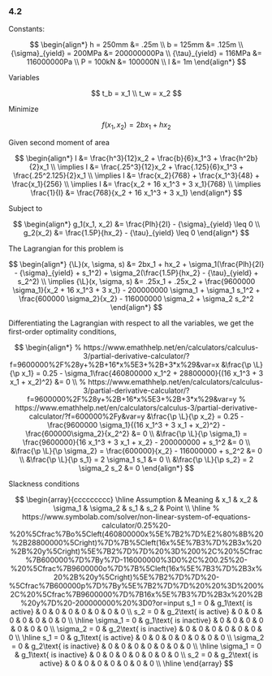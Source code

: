 $$
\newcommand{\d}{\mathop{}\!{d}}
\newcommand{\p}{\mathop{}\!{\partial}}
\newcommand{\L}{\mathcal{L}}
$$

### 4.2

Constants:

$$
\begin{align*}
h = 250mm &= .25m
\\
b = 125mm &= .125m
\\
{\sigma}_{yield} = 200MPa &= 200000000Pa
\\
{\tau}_{yield} = 116MPa &= 116000000Pa
\\
P = 100kN &= 100000N
\\
l &= 1m
\end{align*}
$$

Variables

$$
t_b = x_1
\\
t_w = x_2
$$

Minimize

$$
f(x_1, x_2) = 2bx_1 + hx_2
$$

Given second moment of area

$$
\begin{align*}
I &= \frac{h^3}{12}x_2 + \frac{b}{6}x_1^3 + \frac{h^2b}{2}x_1
\\
\implies I &= \frac{.25^3}{12}x_2 + \frac{.125}{6}x_1^3 + \frac{.25^2.125}{2}x_1
\\
\implies I &= \frac{x_2}{768} + \frac{x_1^3}{48} + \frac{x_1}{256}
\\
\implies I &= \frac{x_2 + 16 x_1^3  + 3 x_1}{768}
\\
\implies \frac{1}{I} &= \frac{768}{x_2 + 16 x_1^3  + 3 x_1}
\end{align*}
$$

Subject to

$$
\begin{align*}
g_1(x_1, x_2) &= \frac{Plh}{2I} - {\sigma}_{yield} \leq 0
\\
g_2(x_2) &= \frac{1.5P}{hx_2} - {\tau}_{yield} \leq 0
\end{align*}
$$

The Lagrangian for this problem is

$$
\begin{align*}
{\L}(x, \sigma, s) &= 2bx_1 + hx_2 + \sigma_1(\frac{Plh}{2I} - {\sigma}_{yield} + s_1^2) + \sigma_2(\frac{1.5P}{hx_2} - {\tau}_{yield} + s_2^2)
\\
\implies
{\L}(x, \sigma, s) &= .25x_1 + .25x_2 + \frac{9600000 \sigma_1}{x_2 + 16 x_1^3  + 3 x_1} - 200000000 \sigma_1 + \sigma_1 s_1^2 + \frac{600000 \sigma_2}{x_2} - 116000000 \sigma_2 + \sigma_2 s_2^2
\end{align*}
$$

Differentiating the Lagrangian with respect to all the variables, we get the
first-order optimality conditions,

$$
\begin{align*}
% https://www.emathhelp.net/en/calculators/calculus-3/partial-derivative-calculator/?f=9600000%2F%28y+%2B+16*x%5E3+%2B+3*x%29&var=x
&\frac{\p \L}{\p x_1} = 0.25 - \sigma_1\frac{460800000 x_1^2 + 28800000}{(16 x_1^3 + 3 x_1 + x_2)^2} &= 0
\\
% https://www.emathhelp.net/en/calculators/calculus-3/partial-derivative-calculator/?f=9600000%2F%28y+%2B+16*x%5E3+%2B+3*x%29&var=y
% https://www.emathhelp.net/en/calculators/calculus-3/partial-derivative-calculator/?f=600000%2Fy&var=y
&\frac{\p \L}{\p x_2} = 0.25 - \frac{9600000 \sigma_1}{(16 x_1^3 + 3 x_1 + x_2)^2} - \frac{600000\sigma_2}{x_2^2} &= 0
\\
&\frac{\p \L}{\p \sigma_1} = \frac{9600000}{16 x_1^3  + 3 x_1 + x_2} - 200000000 + s_1^2 &= 0
\\
&\frac{\p \L}{\p \sigma_2} = \frac{600000}{x_2} - 116000000 + s_2^2 &= 0
\\
&\frac{\p \L}{\p s_1} = 2 \sigma_1 s_1 &= 0
\\
&\frac{\p \L}{\p s_2} = 2 \sigma_2 s_2 &= 0
\end{align*}
$$

Slackness conditions

$$
\begin{array}{ccccccccc}
\hline
Assumption & Meaning & x_1 & x_2 & \sigma_1 & \sigma_2 & s_1 & s_2 & Point \\ \hline
% https://www.symbolab.com/solver/non-linear-system-of-equations-calculator/0.25%20-%20%5Cfrac%7Bo%5Cleft(460800000x%5E%7B2%7D%E2%80%8B%20%2B28800000%5Cright)%7D%7B%5Cleft(16x%5E%7B3%7D%2B3x%20%2B%20y%5Cright)%5E%7B2%7D%7D%20%3D%200%2C%20%5Cfrac%7B600000%7D%7By%7D-116000000%3D0%2C%200.25%20-%20%5Cfrac%7B9600000o%7D%7B%5Cleft(16x%5E%7B3%7D%2B3x%20%2B%20y%5Cright)%5E%7B2%7D%7D%20-%5Cfrac%7B600000p%7D%7By%5E%7B2%7D%7D%20%20%3D%200%2C%20%5Cfrac%7B9600000%7D%7B16x%5E%7B3%7D%2B3x%20%2B%20y%7D%20-200000000%20%3D0?or=input
s_1 = 0      & g_1\text{ is active}   & 0 & 0 & 0 & 0 & 0 & 0 & 0 \\
s_2 = 0      & g_2\text{ is active}   & 0 & 0 & 0 & 0 & 0 & 0 & 0 \\ \hline
\sigma_1 = 0 & g_1\text{ is inactive} & 0 & 0 & 0 & 0 & 0 & 0 & 0 \\
\sigma_2 = 0 & g_2\text{ is inactive} & 0 & 0 & 0 & 0 & 0 & 0 & 0 \\ \hline
s_1 = 0      & g_1\text{ is active}   & 0 & 0 & 0 & 0 & 0 & 0 & 0 \\
\sigma_2 = 0 & g_2\text{ is inactive} & 0 & 0 & 0 & 0 & 0 & 0 & 0 \\ \hline
\sigma_1 = 0 & g_1\text{ is inactive} & 0 & 0 & 0 & 0 & 0 & 0 & 0 \\
s_2 = 0      & g_2\text{ is active}   & 0 & 0 & 0 & 0 & 0 & 0 & 0 \\ \hline
\end{array}
$$
